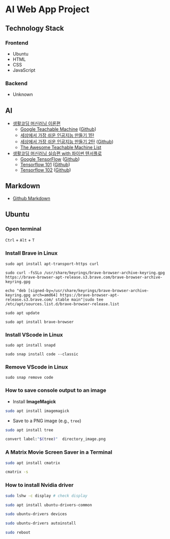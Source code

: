 # AI Web App Project

## Technology Stack

### Frontend
- Ubuntu
- HTML
- CSS
- JavaScript

### Backend
- Unknown

## AI
- [생활코딩 머신러닝 이론편](https://opentutorials.org/course/4548)
  - [Google Teachable Machine](https://teachablemachine.withgoogle.com/) ([Github](https://github.com/googlecreativelab/teachablemachine-community))
  - [세상에서 가장 쉬운 인공지능 만들기 1탄](https://www.youtube.com/watch?v=USQGTW34lO8) 
  - [세상에서 가장 쉬운 인공지능 만들기 2탄](https://www.youtube.com/watch?v=9SwdGFzFb5Y) ([Github](https://github.com/youtube-jocoding/Teachable-Machine-AI-Fitness-Trainer))
  - [The Awesome Teachable Machine List](https://github.com/SashiDo/awesome-teachable-machine)
- [생활코딩 머신러닝 실습편 with 파이썬 텐서플로](https://elibrary.kyobobook.co.kr/dig/elb/elibrary)
  - [Google TensorFlow](https://www.tensorflow.org/) ([Github](https://github.com/tensorflow)) 
  - [Tensorflow 101](https://opentutorials.org/module/4966) ([Github](https://github.com/blackdew/tensorflow1))
  - [Tensorflow 102](https://opentutorials.org/module/5268) ([Github](https://github.com/blackdew/ml-tensorflow))


## Markdown
- [Github Markdown](https://docs.github.com/en/get-started/writing-on-github/getting-started-with-writing-and-formatting-on-github/basic-writing-and-formatting-syntax)


## Ubuntu

### Open terminal

`Ctrl` + `Alt` + `T`

### Install Brave in Linux

```
sudo apt install apt-transport-https curl
```

```
sudo curl -fsSLo /usr/share/keyrings/brave-browser-archive-keyring.gpg https://brave-browser-apt-release.s3.brave.com/brave-browser-archive-keyring.gpg
```

```
echo "deb [signed-by=/usr/share/keyrings/brave-browser-archive-keyring.gpg arch=amd64] https://brave-browser-apt-release.s3.brave.com/ stable main"|sudo tee /etc/apt/sources.list.d/brave-browser-release.list
```

```
sudo apt update
```

```
sudo apt install brave-browser
```

### Install VScode in Linux

``` 
sudo apt install snapd 
```

```
sudo snap install code --classic
```



### Remove VScode in Linux

```
sudo snap remove code
```

### How to save console output to an image

- Install **ImageMagick**

```sh
sudo apt install imagemagick
```

- Save to a PNG image (e.g., `tree`)

```sh
sudo apt install tree
```

```sh
convert label:"$(tree)"  directory_image.png
```


### A Matrix Movie Screen Saver in a Terminal 

```sh
sudo apt install cmatrix
```

```sh
cmatrix -s
```


### How to install Nvidia driver

```sh
sudo lshw -c display # check display 
```

```sh
sudo apt install ubuntu-drivers-common 
```

```sh
sudo ubuntu-drivers devices
```

```sh
sudo ubuntu-drivers autoinstall
```

```sh
sudo reboot
```
